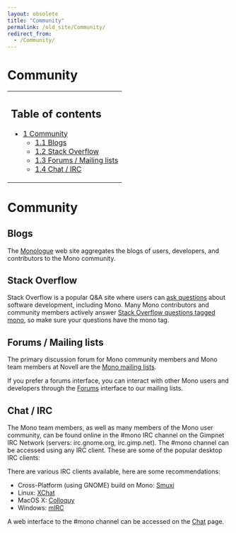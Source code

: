 ```yaml
---
layout: obsolete
title: "Community"
permalink: /old_site/Community/
redirect_from:
  - /Community/
---
```


Community
=========

<table>
<col width="100%" />
<tbody>
<tr class="odd">
<td align="left"><h2>Table of contents</h2>
<ul>
<li><a href="#Community">1 Community</a>
<ul>
<li><a href="#Blogs">1.1 Blogs</a></li>
<li><a href="#Stack_Overflow">1.2 Stack Overflow</a></li>
<li><a href="#Forums_.2F_Mailing_lists">1.3 Forums / Mailing lists</a></li>
<li><a href="#Chat_.2F_IRC">1.4 Chat / IRC</a></li>
</ul></li>
</ul></td>
</tr>
</tbody>
</table>

Community
=========

Blogs
-----

The [Monologue](http://www.go-mono.com/monologue/) web site aggregates the blogs of users, developers, and contributors to the Mono community.

Stack Overflow
--------------

Stack Overflow is a popular Q&A site where users can [ask questions](http://stackoverflow.com/questions/ask) about software development, including Mono. Many Mono contributors and community members actively answer [Stack Overflow questions tagged mono](http://stackoverflow.com/questions/tagged/mono), so make sure your questions have the mono tag.

Forums / Mailing lists
----------------------

The primary discussion forum for Mono community members and Mono team members at Novell are the [Mono mailing lists]({{site.github.url}}/old_site/Mailing_Lists "Mailing Lists").

If you prefer a forums interface, you can interact with other Mono users and developers through the [Forums]({{site.github.url}}/old_site/Forums "Forums") interface to our mailing lists.

Chat / IRC
----------

The Mono team members, as well as many members of the Mono user community, can be found online in the \#mono IRC channel on the Gimpnet IRC Network (servers: irc.gnome.org, irc.gimp.net). The \#mono channel can be accessed using any IRC client. These are some of the popular desktop IRC clients:

There are various IRC clients available, here are some recommendations:

-   Cross-Platform (using GNOME) build on Mono: [Smuxi](http://www.smuxi.org/)
-   Linux: [XChat](http://www.xchat.org/)
-   MacOS X: [Colloquy](http://www.colloquy.info)
-   Windows: [mIRC](http://www.mirc.com)

A web interface to the \#mono channel can be accessed on the [Chat](http://go-mono.com/chat/) page.

